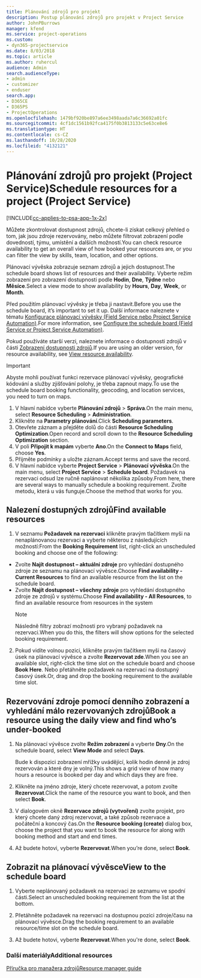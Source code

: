 ```yaml
---
title: Plánování zdrojů pro projekt
description: Postup plánování zdrojů pro projekt v Project Service
author: JohnPBurrows
manager: kfend
ms.service: project-operations
ms.custom:
- dyn365-projectservice
ms.date: 8/03/2018
ms.topic: article
ms.author: ruhercul
audience: Admin
search.audienceType:
- admin
- customizer
- enduser
search.app:
- D365CE
- D365PS
- ProjectOperations
ms.openlocfilehash: 1479bf920be897a6ee3498aada7a6c36692a01fc
ms.sourcegitcommit: 4cf1dc1561b92fca4175f0b3813133c5e63ce8e6
ms.translationtype: HT
ms.contentlocale: cs-CZ
ms.lasthandoff: 10/28/2020
ms.locfileid: "4132121"
---
```

# <a name="schedule-resources-for-a-project-project-service"></a><span data-ttu-id="60b12-103">Plánování zdrojů pro projekt (Project Service)</span><span class="sxs-lookup"><span data-stu-id="60b12-103">Schedule resources for a project (Project Service)</span></span>

[!INCLUDE[cc-applies-to-psa-app-1x-2x](../includes/cc-applies-to-psa-app-1x-2x.md)]

<span data-ttu-id="60b12-104">Můžete zkontrolovat dostupnost zdrojů, chcete-li získat celkový přehled o tom, jak jsou zdroje rezervovány, nebo můžete filtrovat zobrazení podle dovedností, týmu, umístění a dalších možností.</span><span class="sxs-lookup"><span data-stu-id="60b12-104">You can check resource availability to get an overall view of how booked your resources are, or you can filter the view by skills, team, location, and other options.</span></span>  
  
<span data-ttu-id="60b12-105">Plánovací vývěska zobrazuje seznam zdrojů a jejich dostupnost.</span><span class="sxs-lookup"><span data-stu-id="60b12-105">The schedule board shows list of resources and their availability.</span></span> <span data-ttu-id="60b12-106">Vyberte režim zobrazení pro zobrazení dostupnosti podle **Hodin**, **Dne**, **Týdne** nebo **Měsíce**.</span><span class="sxs-lookup"><span data-stu-id="60b12-106">Select a view mode to show availability by **Hours**, **Day**, **Week**, or **Month**.</span></span>  
  
<span data-ttu-id="60b12-107">Před použitím plánovací vývěsky je třeba ji nastavit.</span><span class="sxs-lookup"><span data-stu-id="60b12-107">Before you use the schedule board, it’s important to set it up.</span></span> <span data-ttu-id="60b12-108">Další informace naleznete v tématu [Konfigurace plánovací vývěsky (Field Service nebo Project Service Automation)](https://docs.microsoft.com/dynamics365/field-service/configure-schedule-board).</span><span class="sxs-lookup"><span data-stu-id="60b12-108">For more information, see [Configure the schedule board (Field Service or Project Service Automation)](https://docs.microsoft.com/dynamics365/field-service/configure-schedule-board).</span></span>
  
<span data-ttu-id="60b12-109">Pokud používáte starší verzi, naleznete informace o dostupnosti zdrojů v části [Zobrazení dostupnosti zdrojů](../psa/view-resource-availability.md).</span><span class="sxs-lookup"><span data-stu-id="60b12-109">If you are using an older version, for resource availability, see [View resource availability](../psa/view-resource-availability.md).</span></span>  

> [!IMPORTANT]
>  <span data-ttu-id="60b12-110">Abyste mohli používat funkci rezervace plánovací vývěsky, geografické kódování a služby zjišťování polohy, je třeba zapnout mapy.</span><span class="sxs-lookup"><span data-stu-id="60b12-110">To use the schedule board booking functionality, geocoding, and location services, you need to turn on maps.</span></span>  
> 
> 1. <span data-ttu-id="60b12-111">V hlavní nabídce vyberte **Plánování zdrojů** > **Správa**.</span><span class="sxs-lookup"><span data-stu-id="60b12-111">On the main menu, select **Resource Scheduling** > **Administration**.</span></span>  
> 2. <span data-ttu-id="60b12-112">Klikněte na **Parametry plánování**.</span><span class="sxs-lookup"><span data-stu-id="60b12-112">Click **Scheduling parameters**.</span></span>  
> 3. <span data-ttu-id="60b12-113">Otevřete záznam a přejděte dolů do části **Resource Scheduling Optimization**.</span><span class="sxs-lookup"><span data-stu-id="60b12-113">Open record and scroll down to the **Resource Scheduling Optimization** section.</span></span>  
> 4. <span data-ttu-id="60b12-114">V poli **Připojit k mapám** vyberte **Ano**.</span><span class="sxs-lookup"><span data-stu-id="60b12-114">On the **Connect to Maps** field, choose **Yes**.</span></span>  
> 5. <span data-ttu-id="60b12-115">Přijměte podmínky a uložte záznam.</span><span class="sxs-lookup"><span data-stu-id="60b12-115">Accept terms and save the record.</span></span>  
> 6. <span data-ttu-id="60b12-116">V hlavní nabídce vyberte **Project Service** > **Plánovací vývěska**.</span><span class="sxs-lookup"><span data-stu-id="60b12-116">On the main menu, select **Project Service** > **Schedule board**.</span></span> <span data-ttu-id="60b12-117">Požadavek na rezervaci odsud lze ručně naplánovat několika způsoby.</span><span class="sxs-lookup"><span data-stu-id="60b12-117">From here, there are several ways to manually schedule a booking requirement.</span></span> <span data-ttu-id="60b12-118">Zvolte metodu, která u vás funguje.</span><span class="sxs-lookup"><span data-stu-id="60b12-118">Choose the method that works for you.</span></span>
  
## <a name="find-available-resources"></a><span data-ttu-id="60b12-119">Nalezení dostupných zdrojů</span><span class="sxs-lookup"><span data-stu-id="60b12-119">Find available resources</span></span>

1.  <span data-ttu-id="60b12-120">V seznamu **Požadavek na rezervaci** klikněte pravým tlačítkem myši na nenaplánovanou rezervaci a vyberte některou z následujících možností:</span><span class="sxs-lookup"><span data-stu-id="60b12-120">From the **Booking Requirement** list, right-click an unscheduled booking and choose one of the following:</span></span>  
  
- <span data-ttu-id="60b12-121">Zvolte **Najít dostupnost – aktuální zdroje** pro vyhledání dostupného zdroje ze seznamu na plánovací vývěsce.</span><span class="sxs-lookup"><span data-stu-id="60b12-121">Choose **Find availability - Current Resources** to find an available resource from the list on the schedule board.</span></span>  
- <span data-ttu-id="60b12-122">Zvolte **Najít dostupnost – všechny zdroje** pro vyhledání dostupného zdroje ze zdrojů v systému.</span><span class="sxs-lookup"><span data-stu-id="60b12-122">Choose **Find availability - All Resources**, to find an available resource from resources in the system</span></span>  
   > [!NOTE]
   >  <span data-ttu-id="60b12-123">Následně filtry zobrazí možnosti pro vybraný požadavek na rezervaci.</span><span class="sxs-lookup"><span data-stu-id="60b12-123">When you do this, the filters will show options for the selected booking requirement.</span></span>  
  
2. <span data-ttu-id="60b12-124">Pokud vidíte volnou pozici, klikněte pravým tlačítkem myši na časový úsek na plánovací vývěsce a zvolte **Rezervovat zde**.</span><span class="sxs-lookup"><span data-stu-id="60b12-124">When you see an available slot, right-click the time slot on the schedule board and choose **Book Here**.</span></span> <span data-ttu-id="60b12-125">Nebo přetáhněte požadavek na rezervaci na dostupný časový úsek.</span><span class="sxs-lookup"><span data-stu-id="60b12-125">Or, drag and drop the booking requirement to the available time slot.</span></span>  
  

## <a name="book-a-resource-using-the-daily-view-and-find-whos-under-booked"></a><span data-ttu-id="60b12-126">Rezervování zdroje pomocí denního zobrazení a vyhledání málo rezervovaných zdrojů</span><span class="sxs-lookup"><span data-stu-id="60b12-126">Book a resource using the daily view and find who’s under-booked</span></span>
  
1.  <span data-ttu-id="60b12-127">Na plánovací vývěsce zvolte **Režim zobrazení** a vyberte **Dny**.</span><span class="sxs-lookup"><span data-stu-id="60b12-127">On the schedule board, select **View Mode** and select **Days**.</span></span>  
  
    <span data-ttu-id="60b12-128">Bude k dispozici zobrazení mřížky uvádějící, kolik hodin denně je zdroj rezervován a které dny je volný.</span><span class="sxs-lookup"><span data-stu-id="60b12-128">This shows a grid view of how many hours a resource is booked per day and which days they are free.</span></span>  
  
2.  <span data-ttu-id="60b12-129">Klikněte na jméno zdroje, který chcete rezervovat, a potom zvolte **Rezervovat**.</span><span class="sxs-lookup"><span data-stu-id="60b12-129">Click the name of the resource you want to book, and then select **Book**.</span></span>  
  
3.  <span data-ttu-id="60b12-130">V dialogovém okně **Rezervace zdrojů (vytvoření)** zvolte projekt, pro který chcete daný zdroj rezervovat, a také způsob rezervace a počáteční a koncový čas.</span><span class="sxs-lookup"><span data-stu-id="60b12-130">On the **Resource booking (create)** dialog box, choose the project that you want to book the resource for along with booking method and start and end times.</span></span>  
  
4.  <span data-ttu-id="60b12-131">Až budete hotovi, vyberte **Rezervovat**.</span><span class="sxs-lookup"><span data-stu-id="60b12-131">When you’re done, select **Book**.</span></span>  
  
## <a name="view-to-the-schedule-board"></a><span data-ttu-id="60b12-132">Zobrazit na plánovací vývěsce</span><span class="sxs-lookup"><span data-stu-id="60b12-132">View to the schedule board</span></span>
  
1.  <span data-ttu-id="60b12-133">Vyberte neplánovaný požadavek na rezervaci ze seznamu ve spodní části.</span><span class="sxs-lookup"><span data-stu-id="60b12-133">Select an unscheduled booking requirement from the list at the bottom.</span></span>  
  
2.  <span data-ttu-id="60b12-134">Přetáhněte požadavek na rezervaci na dostupnou pozici zdroje/času na plánovací vývěsce.</span><span class="sxs-lookup"><span data-stu-id="60b12-134">Drag the booking requirement to an available resource/time slot on the schedule board.</span></span>  
  
3.  <span data-ttu-id="60b12-135">Až budete hotovi, vyberte **Rezervovat**.</span><span class="sxs-lookup"><span data-stu-id="60b12-135">When you're done, select **Book**.</span></span>  
  
### <a name="additional-resources"></a><span data-ttu-id="60b12-136">Další materiály</span><span class="sxs-lookup"><span data-stu-id="60b12-136">Additional resources</span></span>  
 [<span data-ttu-id="60b12-137">Příručka pro manažera zdrojů</span><span class="sxs-lookup"><span data-stu-id="60b12-137">Resource manager guide</span></span>](../psa/resource-manager-guide.md)
